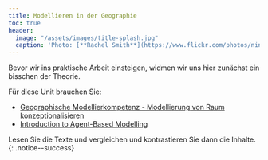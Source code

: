 ```yaml
---
title: Modellieren in der Geographie 
toc: true
header:
  image: "/assets/images/title-splash.jpg"
  caption: 'Photo: [**Rachel Smith**](https://www.flickr.com/photos/ninmah/)'
---
```

Bevor wir ins praktische Arbeit einsteigen, widmen wir uns hier zunächst ein bisschen der Theorie.
<!--more-->

Für diese Unit brauchen Sie:
* [Geographische Modellierkompetenz - Modellierung von Raum konzeptionalisieren](https://www.gw-unterricht.at/index.php/onlineausgaben/21-2019-2/72-156-2019.html)
* [Introduction to Agent-Based Modelling](https://link.springer.com/chapter/10.1007/978-90-481-8927-4_5)

Lesen Sie die Texte und vergleichen und kontrastieren Sie dann die Inhalte.
{: .notice--success} 




